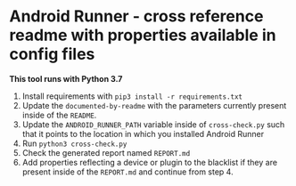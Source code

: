 # Android Runner - cross reference readme with properties available in config files

**This tool runs with Python 3.7**

1. Install requirements with `pip3 install -r requirements.txt`
2. Update the `documented-by-readme` with the parameters currently present inside of the `README`.
3. Update the `ANDROID_RUNNER_PATH` variable inside of `cross-check.py` such that it points to the location in which you installed Android Runner
4. Run `python3 cross-check.py`
5. Check the generated report named `REPORT.md`
6. Add properties reflecting a device or plugin to the blacklist if they are present inside of the `REPORT.md` and continue from step 4. 

